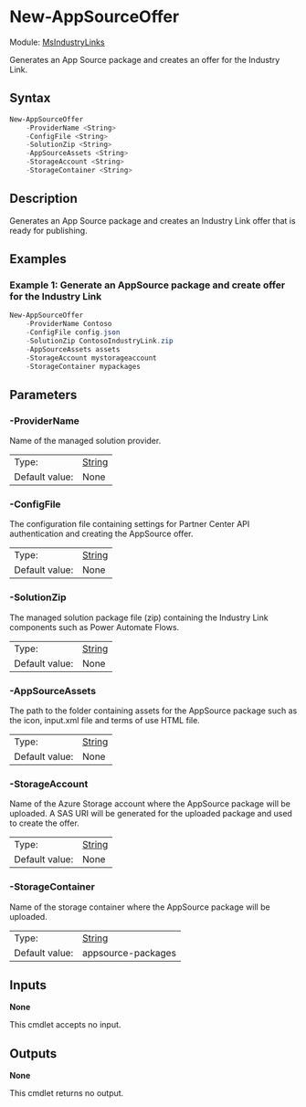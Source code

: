 # New-AppSourceOffer

Module: [MsIndustryLinks](../../README.md)

Generates an App Source package and creates an offer for the Industry Link.

## Syntax

```powershell
New-AppSourceOffer
    -ProviderName <String>
    -ConfigFile <String>
    -SolutionZip <String>
    -AppSourceAssets <String>
    -StorageAccount <String>
    -StorageContainer <String>
```

## Description

Generates an App Source package and creates an Industry Link offer that is ready for publishing.

## Examples

### Example 1: Generate an AppSource package and create offer for the Industry Link

```powershell
New-AppSourceOffer
    -ProviderName Contoso
    -ConfigFile config.json
    -SolutionZip ContosoIndustryLink.zip
    -AppSourceAssets assets
    -StorageAccount mystorageaccount
    -StorageContainer mypackages
```

## Parameters

### -ProviderName

Name of the managed solution provider.

|                |                                                                                                                       |
| -------------- | --------------------------------------------------------------------------------------------------------------------- |
| Type:          | [String](https://learn.microsoft.com/en-us/powershell/scripting/lang-spec/chapter-04?view=powershell-7.3#431-strings) |
| Default value: | None                                                                                                                  |

### -ConfigFile

The configuration file containing settings for Partner Center API authentication and creating the AppSource offer.

|                |                                                                                                                       |
| -------------- | --------------------------------------------------------------------------------------------------------------------- |
| Type:          | [String](https://learn.microsoft.com/en-us/powershell/scripting/lang-spec/chapter-04?view=powershell-7.3#431-strings) |
| Default value: | None                                                                                                                  |

### -SolutionZip

The managed solution package file (zip) containing the Industry Link components such as Power Automate Flows.

|                |                                                                                                                       |
| -------------- | --------------------------------------------------------------------------------------------------------------------- |
| Type:          | [String](https://learn.microsoft.com/en-us/powershell/scripting/lang-spec/chapter-04?view=powershell-7.3#431-strings) |
| Default value: | None                                                                                                                  |

### -AppSourceAssets

The path to the folder containing assets for the AppSource package such as the icon, input.xml file and terms of use HTML file.

|                |                                                                                                                       |
| -------------- | --------------------------------------------------------------------------------------------------------------------- |
| Type:          | [String](https://learn.microsoft.com/en-us/powershell/scripting/lang-spec/chapter-04?view=powershell-7.3#431-strings) |
| Default value: | None                                                                                                                  |

### -StorageAccount

Name of the Azure Storage account where the AppSource package will be uploaded. A SAS URI will be generated for the uploaded package and used to create the offer.

|                |                                                                                                                       |
| -------------- | --------------------------------------------------------------------------------------------------------------------- |
| Type:          | [String](https://learn.microsoft.com/en-us/powershell/scripting/lang-spec/chapter-04?view=powershell-7.3#431-strings) |
| Default value: | None                                                                                                                  |

### -StorageContainer

Name of the storage container where the AppSource package will be uploaded.

|                |                                                                                                                       |
| -------------- | --------------------------------------------------------------------------------------------------------------------- |
| Type:          | [String](https://learn.microsoft.com/en-us/powershell/scripting/lang-spec/chapter-04?view=powershell-7.3#431-strings) |
| Default value: | appsource-packages                                                                                                    |

## Inputs

**None**

This cmdlet accepts no input.

## Outputs

**None**

This cmdlet returns no output.
